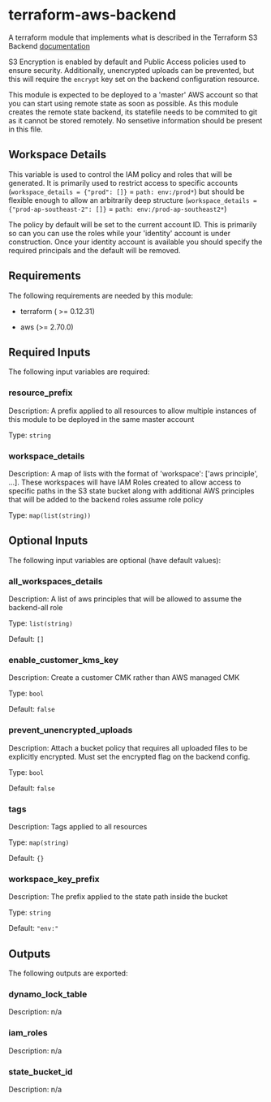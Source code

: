 # terraform-aws-backend  
A terraform module that implements what is described in the Terraform S3 Backend [documentation](https://www.terraform.io/docs/backends/types/s3.html)

S3 Encryption is enabled by default and Public Access policies used to ensure security. Additionally, unencrypted uploads can be prevented, but this will require the `encrypt` key set on the backend configuration resource.

This module is expected to be deployed to a 'master' AWS account so that you can start using remote state as soon as possible. As this module creates the remote state backend, its statefile needs to be commited to git as it cannot be stored remotely. No sensetive information should be present in this file.

## Workspace Details  
This variable is used to control the IAM policy and roles that will be generated. It is primarily used to restrict access to specific accounts (`workspace_details = {"prod": []}` = `path: env:/prod*`) but should be flexible enough to allow an arbitrarily deep structure (`workspace_details = {"prod-ap-southeast-2": []}` = `path: env:/prod-ap-southeast2*`)

The policy by default will be set to the current account ID. This is primarily so can you can use the roles while your 'identity' account is under construction. Once your identity account is available you should specify the required principals and the default will be removed.

## Requirements

The following requirements are needed by this module:
- terraform ( >= 0.12.31)

- aws (>= 2.70.0)

## Required Inputs

The following input variables are required:

### resource\_prefix

Description: A prefix applied to all resources to allow multiple instances of this module to be deployed in the same master account

Type: `string`

### workspace\_details

Description: A map of lists with the format of 'workspace': ['aws principle', ...]. These workspaces will have IAM Roles created to allow access to specific paths in the S3 state bucket along with additional AWS principles that will be added to the backend roles assume role policy

Type: `map(list(string))`

## Optional Inputs

The following input variables are optional (have default values):

### all\_workspaces\_details

Description: A list of aws principles that will be allowed to assume the backend-all role

Type: `list(string)`

Default: `[]`

### enable\_customer\_kms\_key

Description: Create a customer CMK rather than AWS managed CMK

Type: `bool`

Default: `false`

### prevent\_unencrypted\_uploads

Description: Attach a bucket policy that requires all uploaded files to be explicitly encrypted. Must set the encrypted flag on the backend config.

Type: `bool`

Default: `false`

### tags

Description: Tags applied to all resources

Type: `map(string)`

Default: `{}`

### workspace\_key\_prefix

Description: The prefix applied to the state path inside the bucket

Type: `string`

Default: `"env:"`

## Outputs

The following outputs are exported:

### dynamo\_lock\_table

Description: n/a

### iam\_roles

Description: n/a

### state\_bucket\_id

Description: n/a

